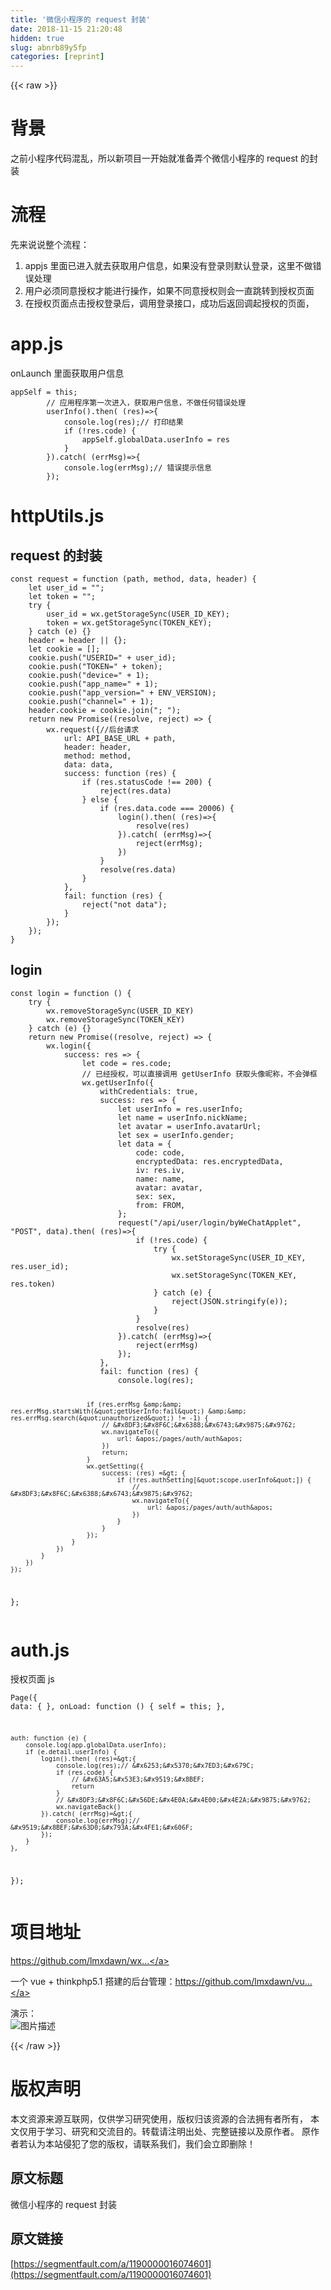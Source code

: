 ```yaml
---
title: '微信小程序的 request 封装' 
date: 2018-11-15 21:20:48
hidden: true
slug: abnrb89y5fp
categories: [reprint]
---
```


{{< raw >}}
<h1>&#x80CC;&#x666F;</h1><p>&#x4E4B;&#x524D;&#x5C0F;&#x7A0B;&#x5E8F;&#x4EE3;&#x7801;&#x6DF7;&#x4E71;&#xFF0C;&#x6240;&#x4EE5;&#x65B0;&#x9879;&#x76EE;&#x4E00;&#x5F00;&#x59CB;&#x5C31;&#x51C6;&#x5907;&#x5F04;&#x4E2A;&#x5FAE;&#x4FE1;&#x5C0F;&#x7A0B;&#x5E8F;&#x7684; request &#x7684;&#x5C01;&#x88C5;</p><h1>&#x6D41;&#x7A0B;</h1><p>&#x5148;&#x6765;&#x8BF4;&#x8BF4;&#x6574;&#x4E2A;&#x6D41;&#x7A0B;&#xFF1A;</p><ol><li>appjs &#x91CC;&#x9762;&#x5DF2;&#x8FDB;&#x5165;&#x5C31;&#x53BB;&#x83B7;&#x53D6;&#x7528;&#x6237;&#x4FE1;&#x606F;&#xFF0C;&#x5982;&#x679C;&#x6CA1;&#x6709;&#x767B;&#x5F55;&#x5219;&#x9ED8;&#x8BA4;&#x767B;&#x5F55;&#xFF0C;&#x8FD9;&#x91CC;&#x4E0D;&#x505A;&#x9519;&#x8BEF;&#x5904;&#x7406;</li><li>&#x7528;&#x6237;&#x5FC5;&#x987B;&#x540C;&#x610F;&#x6388;&#x6743;&#x624D;&#x80FD;&#x8FDB;&#x884C;&#x64CD;&#x4F5C;&#xFF0C;&#x5982;&#x679C;&#x4E0D;&#x540C;&#x610F;&#x6388;&#x6743;&#x5219;&#x4F1A;&#x4E00;&#x76F4;&#x8DF3;&#x8F6C;&#x5230;&#x6388;&#x6743;&#x9875;&#x9762;</li><li>&#x5728;&#x6388;&#x6743;&#x9875;&#x9762;&#x70B9;&#x51FB;&#x6388;&#x6743;&#x767B;&#x5F55;&#x540E;&#xFF0C;&#x8C03;&#x7528;&#x767B;&#x5F55;&#x63A5;&#x53E3;&#xFF0C;&#x6210;&#x529F;&#x540E;&#x8FD4;&#x56DE;&#x8C03;&#x8D77;&#x6388;&#x6743;&#x7684;&#x9875;&#x9762;&#xFF0C;</li></ol><h1>app.js</h1><p>onLaunch &#x91CC;&#x9762;&#x83B7;&#x53D6;&#x7528;&#x6237;&#x4FE1;&#x606F;</p><pre><code>appSelf = this;
        // &#x5E94;&#x7528;&#x7A0B;&#x5E8F;&#x7B2C;&#x4E00;&#x6B21;&#x8FDB;&#x5165;&#xFF0C;&#x83B7;&#x53D6;&#x7528;&#x6237;&#x4FE1;&#x606F;&#xFF0C;&#x4E0D;&#x505A;&#x4EFB;&#x4F55;&#x9519;&#x8BEF;&#x5904;&#x7406;
        userInfo().then( (res)=&gt;{
            console.log(res);// &#x6253;&#x5370;&#x7ED3;&#x679C;
            if (!res.code) {
                appSelf.globalData.userInfo = res
            }
        }).catch( (errMsg)=&gt;{
            console.log(errMsg);// &#x9519;&#x8BEF;&#x63D0;&#x793A;&#x4FE1;&#x606F;
        });
</code></pre><h1>httpUtils.js</h1><h2>request &#x7684;&#x5C01;&#x88C5;</h2><pre><code>const request = function (path, method, data, header) {
    let user_id = &quot;&quot;;
    let token = &quot;&quot;;
    try {
        user_id = wx.getStorageSync(USER_ID_KEY);
        token = wx.getStorageSync(TOKEN_KEY);
    } catch (e) {}
    header = header || {};
    let cookie = [];
    cookie.push(&quot;USERID=&quot; + user_id);
    cookie.push(&quot;TOKEN=&quot; + token);
    cookie.push(&quot;device=&quot; + 1);
    cookie.push(&quot;app_name=&quot; + 1);
    cookie.push(&quot;app_version=&quot; + ENV_VERSION);
    cookie.push(&quot;channel=&quot; + 1);
    header.cookie = cookie.join(&quot;; &quot;);
    return new Promise((resolve, reject) =&gt; {
        wx.request({//&#x540E;&#x53F0;&#x8BF7;&#x6C42;
            url: API_BASE_URL + path,
            header: header,
            method: method,
            data: data,
            success: function (res) {
                if (res.statusCode !== 200) {
                    reject(res.data)
                } else {
                    if (res.data.code === 20006) {
                        login().then( (res)=&gt;{
                            resolve(res)
                        }).catch( (errMsg)=&gt;{
                            reject(errMsg);
                        })
                    }
                    resolve(res.data)
                }
            },
            fail: function (res) {
                reject(&quot;not data&quot;);
            }
        });
    });
}</code></pre><h2>login</h2><pre><code>const login = function () {
    try {
        wx.removeStorageSync(USER_ID_KEY)
        wx.removeStorageSync(TOKEN_KEY)
    } catch (e) {}
    return new Promise((resolve, reject) =&gt; {
        wx.login({
            success: res =&gt; {
                let code = res.code;
                // &#x5DF2;&#x7ECF;&#x6388;&#x6743;&#xFF0C;&#x53EF;&#x4EE5;&#x76F4;&#x63A5;&#x8C03;&#x7528; getUserInfo &#x83B7;&#x53D6;&#x5934;&#x50CF;&#x6635;&#x79F0;&#xFF0C;&#x4E0D;&#x4F1A;&#x5F39;&#x6846;
                wx.getUserInfo({
                    withCredentials: true,
                    success: res =&gt; {
                        let userInfo = res.userInfo;
                        let name = userInfo.nickName;
                        let avatar = userInfo.avatarUrl;
                        let sex = userInfo.gender;
                        let data = {
                            code: code,
                            encryptedData: res.encryptedData,
                            iv: res.iv,
                            name: name,
                            avatar: avatar,
                            sex: sex,
                            from: FROM,
                        };
                        request(&quot;/api/user/login/byWeChatApplet&quot;, &quot;POST&quot;, data).then( (res)=&gt;{
                            if (!res.code) {
                                try {
                                    wx.setStorageSync(USER_ID_KEY, res.user_id);
                                    wx.setStorageSync(TOKEN_KEY, res.token)
                                } catch (e) {
                                    reject(JSON.stringify(e));
                                }
                            }
                            resolve(res)
                        }).catch( (errMsg)=&gt;{
                            reject(errMsg)
                        });
                    },
                    fail: function (res) {
                        console.log(res);

                        if (res.errMsg &amp;&amp; res.errMsg.startsWith(&quot;getUserInfo:fail&quot;) &amp;&amp; res.errMsg.search(&quot;unauthorized&quot;) != -1) {
                            // &#x8DF3;&#x8F6C;&#x6388;&#x6743;&#x9875;&#x9762;
                            wx.navigateTo({
                                url: &apos;/pages/auth/auth&apos;
                            })
                            return;
                        }
                        wx.getSetting({
                            success: (res) =&gt; {
                                if (!res.authSetting[&quot;scope.userInfo&quot;]) {
                                    // &#x8DF3;&#x8F6C;&#x6388;&#x6743;&#x9875;&#x9762;
                                    wx.navigateTo({
                                        url: &apos;/pages/auth/auth&apos;
                                    })
                                }
                            }
                        });
                    }
                })
            }
        })
    });
};</code></pre><h1>auth.js</h1><p>&#x6388;&#x6743;&#x9875;&#x9762; js</p><pre><code>Page({
    data: {
    },
    onLoad: function () {
        self = this;
    },

    auth: function (e) {
        console.log(app.globalData.userInfo);
        if (e.detail.userInfo) {
            login().then( (res)=&gt;{
                console.log(res);// &#x6253;&#x5370;&#x7ED3;&#x679C;
                if (res.code) {
                    // &#x63A5;&#x53E3;&#x9519;&#x8BEF;
                    return
                }
                // &#x8DF3;&#x8F6C;&#x56DE;&#x4E0A;&#x4E00;&#x4E2A;&#x9875;&#x9762;
                wx.navigateBack()
            }).catch( (errMsg)=&gt;{
                console.log(errMsg);// &#x9519;&#x8BEF;&#x63D0;&#x793A;&#x4FE1;&#x606F;
            });
        }
    },

});</code></pre><h1>&#x9879;&#x76EE;&#x5730;&#x5740;</h1><p><a href="https://github.com/lmxdawn/wxa-demo" rel="nofollow noreferrer">https://github.com/lmxdawn/wx...</a></p><p>&#x4E00;&#x4E2A; vue + thinkphp5.1 &#x642D;&#x5EFA;&#x7684;&#x540E;&#x53F0;&#x7BA1;&#x7406;&#xFF1A;<a href="https://github.com/lmxdawn/vue-admin-html" rel="nofollow noreferrer">https://github.com/lmxdawn/vu...</a></p><p>&#x6F14;&#x793A;&#xFF1A;<br><span class="img-wrap"><img data-src="/img/bVbfLAU?w=311&amp;h=508" src="https://static.alili.tech/img/bVbfLAU?w=311&amp;h=508" alt="&#x56FE;&#x7247;&#x63CF;&#x8FF0;" title="&#x56FE;&#x7247;&#x63CF;&#x8FF0;"></span></p>
{{< /raw >}}

# 版权声明
本文资源来源互联网，仅供学习研究使用，版权归该资源的合法拥有者所有，
本文仅用于学习、研究和交流目的。转载请注明出处、完整链接以及原作者。
原作者若认为本站侵犯了您的版权，请联系我们，我们会立即删除！

## 原文标题
微信小程序的 request 封装

## 原文链接
[https://segmentfault.com/a/1190000016074601](https://segmentfault.com/a/1190000016074601)

